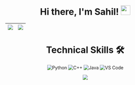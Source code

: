<div align='center'>
<h1> Hi there, I'm Sahil! <img src="https://raw.githubusercontent.com/MartinHeinz/MartinHeinz/master/wave.gif" width="30px"> </h1>
 


 
 |<img src="https://github-readme-stats.vercel.app/api?username=Sahiljawale&show_icons=true"></img>|<img src="https://github-readme-streak-stats.herokuapp.com/?&user=Sahiljawale"/>|
|---|---|
 <h1>Technical Skills 🛠</h1>
 
<p align="center"> 
     
 <img alt="Python" src="https://img.shields.io/badge/python-%2314354C.svg?style=for-the-badge&logo=python&logoColor=white"/>
 
 <img alt="C++" src="https://img.shields.io/badge/C%2B%2B-00599C?style=for-the-badge&logo=c%2B%2B&logoColor=white" />
 <img alt="Java" src="https://img.shields.io/badge/Java-ED8B00?style=for-the-badge&logo=java&logoColor=white"/>
  <img alt="VS Code" src="https://img.shields.io/badge/Visual_Studio_Code-0078D4?style=for-the-badge&logo=visual%20studio%20code&logoColor=white" />   
     
     
     
     
     
     
     
![](https://komarev.com/ghpvc/?username=Sahiljawale&color=blue&style=flat-square&label=Profile+visitors)

